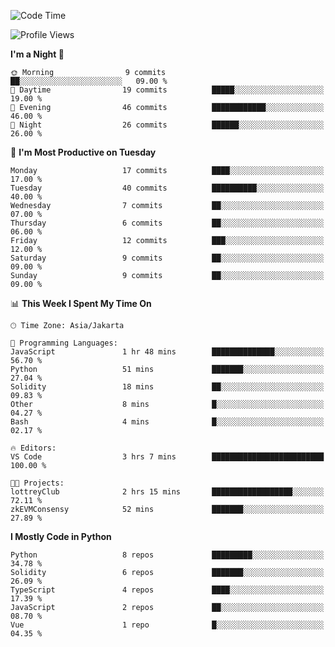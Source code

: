 <!--START_SECTION:waka-->
![Code Time](http://img.shields.io/badge/Code%20Time-1%2C451%20hrs%2023%20mins-blue)

![Profile Views](http://img.shields.io/badge/Profile%20Views-0-blue)

**I'm a Night 🦉** 

```text
🌞 Morning                9 commits           ██░░░░░░░░░░░░░░░░░░░░░░░   09.00 % 
🌆 Daytime                19 commits          █████░░░░░░░░░░░░░░░░░░░░   19.00 % 
🌃 Evening                46 commits          ████████████░░░░░░░░░░░░░   46.00 % 
🌙 Night                  26 commits          ██████░░░░░░░░░░░░░░░░░░░   26.00 % 
```
📅 **I'm Most Productive on Tuesday** 

```text
Monday                   17 commits          ████░░░░░░░░░░░░░░░░░░░░░   17.00 % 
Tuesday                  40 commits          ██████████░░░░░░░░░░░░░░░   40.00 % 
Wednesday                7 commits           ██░░░░░░░░░░░░░░░░░░░░░░░   07.00 % 
Thursday                 6 commits           ██░░░░░░░░░░░░░░░░░░░░░░░   06.00 % 
Friday                   12 commits          ███░░░░░░░░░░░░░░░░░░░░░░   12.00 % 
Saturday                 9 commits           ██░░░░░░░░░░░░░░░░░░░░░░░   09.00 % 
Sunday                   9 commits           ██░░░░░░░░░░░░░░░░░░░░░░░   09.00 % 
```


📊 **This Week I Spent My Time On** 

```text
🕑︎ Time Zone: Asia/Jakarta

💬 Programming Languages: 
JavaScript               1 hr 48 mins        ██████████████░░░░░░░░░░░   56.70 % 
Python                   51 mins             ███████░░░░░░░░░░░░░░░░░░   27.04 % 
Solidity                 18 mins             ██░░░░░░░░░░░░░░░░░░░░░░░   09.83 % 
Other                    8 mins              █░░░░░░░░░░░░░░░░░░░░░░░░   04.27 % 
Bash                     4 mins              █░░░░░░░░░░░░░░░░░░░░░░░░   02.17 % 

🔥 Editors: 
VS Code                  3 hrs 7 mins        █████████████████████████   100.00 % 

🐱‍💻 Projects: 
lottreyClub              2 hrs 15 mins       ██████████████████░░░░░░░   72.11 % 
zkEVMConsensy            52 mins             ███████░░░░░░░░░░░░░░░░░░   27.89 % 
```

**I Mostly Code in Python** 

```text
Python                   8 repos             █████████░░░░░░░░░░░░░░░░   34.78 % 
Solidity                 6 repos             ███████░░░░░░░░░░░░░░░░░░   26.09 % 
TypeScript               4 repos             ████░░░░░░░░░░░░░░░░░░░░░   17.39 % 
JavaScript               2 repos             ██░░░░░░░░░░░░░░░░░░░░░░░   08.70 % 
Vue                      1 repo              █░░░░░░░░░░░░░░░░░░░░░░░░   04.35 % 
```




<!--END_SECTION:waka-->
